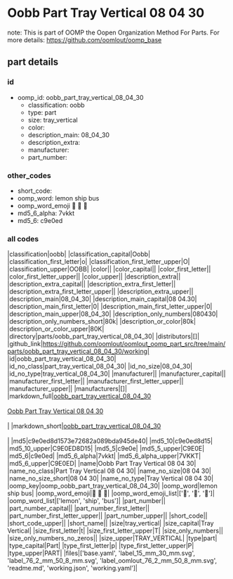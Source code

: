 # Oobb Part Tray Vertical 08 04 30  

note: This is part of OOMP the Oopen Organization Method For Parts. For more details: https://github.com/oomlout/oomp_base

##  part details





### id
* oomp_id: oobb_part_tray_vertical_08_04_30
  * classification: oobb
  * type: part
  * size: tray_vertical
  * color: 
  * description_main: 08_04_30
  * description_extra: 
  * manufacturer: 
  * part_number: 

### other_codes
* short_code: 
* oomp_word: lemon ship bus
* oomp_word_emoji :lemon: :ship: :bus:
* md5_6_alpha: 7vkkt
* md5_6: c9e0ed

### all codes 
|classification|oobb|
|classification_capital|Oobb|
|classification_first_letter|o|
|classification_first_letter_upper|O|
|classification_upper|OOBB|
|color||
|color_capital||
|color_first_letter||
|color_first_letter_upper||
|color_upper||
|description_extra||
|description_extra_capital||
|description_extra_first_letter||
|description_extra_first_letter_upper||
|description_extra_upper||
|description_main|08_04_30|
|description_main_capital|08 04.30|
|description_main_first_letter|0|
|description_main_first_letter_upper|0|
|description_main_upper|08_04_30|
|description_only_numbers|080430|
|description_only_numbers_short|80k|
|description_or_color|80k|
|description_or_color_upper|80K|
|directory|parts/oobb_part_tray_vertical_08_04_30|
|distributors|[]|
|github_link|https://github.com/oomlout/oomlout_oomp_part_src/tree/main/parts/oobb_part_tray_vertical_08_04_30/working|
|id|oobb_part_tray_vertical_08_04_30|
|id_no_class|part_tray_vertical_08_04_30|
|id_no_size|08_04_30|
|id_no_type|tray_vertical_08_04_30|
|manufacturer||
|manufacturer_capital||
|manufacturer_first_letter||
|manufacturer_first_letter_upper||
|manufacturer_upper||
|manufacturers|[]|
|markdown_full|[oobb_part_tray_vertical_08_04_30](https://github.com/oomlout/oomlout_oomp_part_src/tree/main/parts/oobb_part_tray_vertical_08_04_30/working)<br>[](https://github.com/oomlout/oomlout_oomp_part_src/tree/main/parts/oobb_part_tray_vertical_08_04_30/working)<br>[Oobb Part Tray Vertical 08 04 30](https://github.com/oomlout/oomlout_oomp_part_src/tree/main/parts/oobb_part_tray_vertical_08_04_30/working)<br><br>|
|markdown_short|[oobb_part_tray_vertical_08_04_30](https://github.com/oomlout/oomlout_oomp_part_src/tree/main/parts/oobb_part_tray_vertical_08_04_30/working)<br><br>|
|md5|c9e0ed8d1573e72682a089bda945de40|
|md5_10|c9e0ed8d15|
|md5_10_upper|C9E0ED8D15|
|md5_5|c9e0e|
|md5_5_upper|C9E0E|
|md5_6|c9e0ed|
|md5_6_alpha|7vkkt|
|md5_6_alpha_upper|7VKKT|
|md5_6_upper|C9E0ED|
|name|Oobb Part Tray Vertical 08 04 30|
|name_no_class|Part Tray Vertical 08 04 30|
|name_no_size|08 04 30|
|name_no_size_short|08 04 30|
|name_no_type|Tray Vertical 08 04 30|
|oomp_key|oomp_oobb_part_tray_vertical_08_04_30|
|oomp_word|lemon ship bus|
|oomp_word_emoji|:lemon: :ship: :bus:|
|oomp_word_emoji_list|[':lemon:', ':ship:', ':bus:']|
|oomp_word_list|['lemon', 'ship', 'bus']|
|part_number||
|part_number_capital||
|part_number_first_letter||
|part_number_first_letter_upper||
|part_number_upper||
|short_code||
|short_code_upper||
|short_name||
|size|tray_vertical|
|size_capital|Tray Vertical|
|size_first_letter|t|
|size_first_letter_upper|T|
|size_only_numbers||
|size_only_numbers_no_zeros||
|size_upper|TRAY_VERTICAL|
|type|part|
|type_capital|Part|
|type_first_letter|p|
|type_first_letter_upper|P|
|type_upper|PART|
|files|['base.yaml', 'label_15_mm_30_mm.svg', 'label_76_2_mm_50_8_mm.svg', 'label_oomlout_76_2_mm_50_8_mm.svg', 'readme.md', 'working.json', 'working.yaml']|
